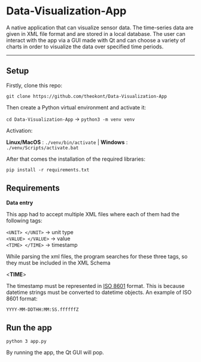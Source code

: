 # Data-Visualization-App  
  
A native application that can visualize sensor data. The time-series data are given in XML file format and are stored
in a local database. The user can interact with the app via a GUI made with Qt and can choose a variety of charts in 
order to visualize the data over specified time periods.

---

## Setup  

Firstly, clone this repo:  
  
`git clone https://github.com/theokont/Data-Visualization-App`  
  
Then create a Python virtual environment and activate it:  
  
`cd Data-Visualization-App` -> `python3 -m venv venv`  
  
Activation:  
  
**Linux/MacOS** : `./venv/bin/activate` | **Windows** : `./venv/Scripts/activate.bat`  

After that comes the installation of the required libraries:  
  
`pip install -r requirements.txt`  
  
## Requirements  
  
**Data entry**  

This app had to accept multiple XML files where each of them had the following tags:  

`<UNIT> </UNIT>`  -> unit type  
`<VALUE> </VALUE>` -> value  
`<TIME> </TIME>`  -> timestamp  

While parsing the xml files, the program searches for these three tags, so they must be included in the XML Schema  

<**TIME**>  
  
The timestamp must be represented in [ISO 8601](https://en.wikipedia.org/wiki/ISO_8601) format. This is because datetime strings must be converted to datetime
 objects. An example of ISO 8601 format:  
 
`YYYY-MM-DDTHH:MM:SS.ffffffZ`  
 
## Run the app  
  
`python 3 app.py`  
  
By running the app, the Qt GUI will pop.   
  



   

